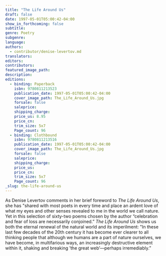 ```yaml
---
title: "The Life Around Us"
draft: false
date: 1997-05-01T05:00:42-04:00
show_in_forthcoming: false
subtitle:
genre: Poetry
subgenre:
language:
authors:
  - contributor/denise-levertov.md
translators:
editors:
contributors:
featured_image_path:
description:
editions:
  - binding: Paperback
    isbn: 9780811213523
    publication_date: 1997-05-01T05:00:42-04:00
    cover_image_path: The_Life_Around_Us.jpg
    forsale: false
    saleprice:
    shipping_charge:
    price_us: 8.95
    price_cn:
    trim_size: 5x7
    Page_count: 96
  - binding: Clothbound
    isbn: 9780811213516
    publication_date: 1997-05-01T05:00:42-04:00
    cover_image_path: The_Life_Around_Us.jpg
    forsale: false
    saleprice:
    shipping_charge:
    price_us:
    price_cn:
    trim_size: 5x7
    Page_count: 96
_slug: the-life-around-us
---
```


As Denise Levertov comments in her brief foreword to _The Life Around Us_, she has "shared with most poets in every time and place an ardent love of what my eyes and other senses revealed to me in the world we call nature. Yet in this selection of sixty-two poems chosen by the author “celebration and fear of loss are necessarily conjoined.” _The Life Around Us_ shows us both the eternal renewal of the natural world and its imperilment: "In these last few decades of the 20th century it has become ever clearer to all thinking people that although we humans are a part of nature ourselves, we have become, in multifarious ways, an increasingly destructive element within it, shaking and breaking ’the great web’––perhaps irremediably.”

